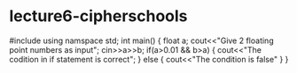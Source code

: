 # lecture6-cipherschools
#include<iostream>
using namspace std;
int main()
{
    float a;
    cout<<"Give 2 floating point numbers as input";
    cin>>a>>b;
    if(a>0.01 && b>a)
    {
        cout<<"The codition in if statement is correct";
    }
    else
    {
        cout<<"The condition is false"
    }
}
